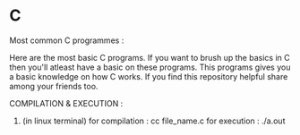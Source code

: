 # C
Most common C programmes :

Here are the most basic C programs. If you want to brush up the basics in C then you'll atleast have a basic on these programs. This programs gives you a basic knowledge on how C works. If you find this repository helpful share among your friends too.

COMPILATION & EXECUTION :

1. (in linux terminal)
for compilation : cc file_name.c
for execution : ./a.out
